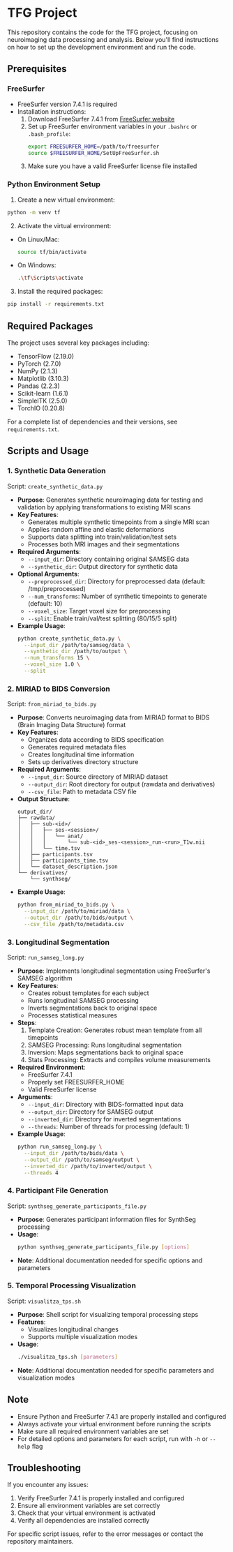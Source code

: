 # TFG Project

This repository contains the code for the TFG project, focusing on neuroimaging data processing and analysis. Below you'll find instructions on how to set up the development environment and run the code.

## Prerequisites

### FreeSurfer
- FreeSurfer version 7.4.1 is required
- Installation instructions:
  1. Download FreeSurfer 7.4.1 from [FreeSurfer website](https://surfer.nmr.mgh.harvard.edu/fswiki/DownloadAndInstall)
  2. Set up FreeSurfer environment variables in your `.bashrc` or `.bash_profile`:
     ```bash
     export FREESURFER_HOME=/path/to/freesurfer
     source $FREESURFER_HOME/SetUpFreeSurfer.sh
     ```
  3. Make sure you have a valid FreeSurfer license file installed

### Python Environment Setup

1. Create a new virtual environment:
```bash
python -m venv tf
```

2. Activate the virtual environment:
- On Linux/Mac:
  ```bash
  source tf/bin/activate
  ```
- On Windows:
  ```bash
  .\tf\Scripts\activate
  ```

3. Install the required packages:
```bash
pip install -r requirements.txt
```

## Required Packages

The project uses several key packages including:
- TensorFlow (2.19.0)
- PyTorch (2.7.0)
- NumPy (2.1.3)
- Matplotlib (3.10.3)
- Pandas (2.2.3)
- Scikit-learn (1.6.1)
- SimpleITK (2.5.0)
- TorchIO (0.20.8)

For a complete list of dependencies and their versions, see `requirements.txt`.

## Scripts and Usage

### 1. Synthetic Data Generation
Script: `create_synthetic_data.py`
- **Purpose**: Generates synthetic neuroimaging data for testing and validation by applying transformations to existing MRI scans
- **Key Features**:
  - Generates multiple synthetic timepoints from a single MRI scan
  - Applies random affine and elastic deformations
  - Supports data splitting into train/validation/test sets
  - Processes both MRI images and their segmentations
- **Required Arguments**:
  - `--input_dir`: Directory containing original SAMSEG data
  - `--synthetic_dir`: Output directory for synthetic data
- **Optional Arguments**:
  - `--preprocessed_dir`: Directory for preprocessed data (default: /tmp/preprocessed)
  - `--num_transforms`: Number of synthetic timepoints to generate (default: 10)
  - `--voxel_size`: Target voxel size for preprocessing
  - `--split`: Enable train/val/test splitting (80/15/5 split)
- **Example Usage**:
  ```bash
  python create_synthetic_data.py \
    --input_dir /path/to/samseg/data \
    --synthetic_dir /path/to/output \
    --num_transforms 15 \
    --voxel_size 1.0 \
    --split
  ```

### 2. MIRIAD to BIDS Conversion
Script: `from_miriad_to_bids.py`
- **Purpose**: Converts neuroimaging data from MIRIAD format to BIDS (Brain Imaging Data Structure) format
- **Key Features**:
  - Organizes data according to BIDS specification
  - Generates required metadata files
  - Creates longitudinal time information
  - Sets up derivatives directory structure
- **Required Arguments**:
  - `--input_dir`: Source directory of MIRIAD dataset
  - `--output_dir`: Root directory for output (rawdata and derivatives)
  - `--csv_file`: Path to metadata CSV file
- **Output Structure**:
  ```
  output_dir/
  ├── rawdata/
  │   ├── sub-<id>/
  │   │   ├── ses-<session>/
  │   │   │   └── anat/
  │   │   │       └── sub-<id>_ses-<session>_run-<run>_T1w.nii
  │   │   └── time.tsv
  │   ├── participants.tsv
  │   ├── participants_time.tsv
  │   └── dataset_description.json
  └── derivatives/
      └── synthseg/
  ```
- **Example Usage**:
  ```bash
  python from_miriad_to_bids.py \
    --input_dir /path/to/miriad/data \
    --output_dir /path/to/bids/output \
    --csv_file /path/to/metadata.csv
  ```

### 3. Longitudinal Segmentation
Script: `run_samseg_long.py`
- **Purpose**: Implements longitudinal segmentation using FreeSurfer's SAMSEG algorithm
- **Key Features**:
  - Creates robust templates for each subject
  - Runs longitudinal SAMSEG processing
  - Inverts segmentations back to original space
  - Processes statistical measures
- **Steps**:
  1. Template Creation: Generates robust mean template from all timepoints
  2. SAMSEG Processing: Runs longitudinal segmentation
  3. Inversion: Maps segmentations back to original space
  4. Stats Processing: Extracts and compiles volume measurements
- **Required Environment**:
  - FreeSurfer 7.4.1
  - Properly set FREESURFER_HOME
  - Valid FreeSurfer license
- **Arguments**:
  - `--input_dir`: Directory with BIDS-formatted input data
  - `--output_dir`: Directory for SAMSEG output
  - `--inverted_dir`: Directory for inverted segmentations
  - `--threads`: Number of threads for processing (default: 1)
- **Example Usage**:
  ```bash
  python run_samseg_long.py \
    --input_dir /path/to/bids/data \
    --output_dir /path/to/samseg/output \
    --inverted_dir /path/to/inverted/output \
    --threads 4
  ```

### 4. Participant File Generation
Script: `synthseg_generate_participants_file.py`
- **Purpose**: Generates participant information files for SynthSeg processing
- **Usage**:
  ```bash
  python synthseg_generate_participants_file.py [options]
  ```
- **Note**: Additional documentation needed for specific options and parameters

### 5. Temporal Processing Visualization
Script: `visualitza_tps.sh`
- **Purpose**: Shell script for visualizing temporal processing steps
- **Features**:
  - Visualizes longitudinal changes
  - Supports multiple visualization modes
- **Usage**:
  ```bash
  ./visualitza_tps.sh [parameters]
  ```
- **Note**: Additional documentation needed for specific parameters and visualization modes

## Note

- Ensure Python and FreeSurfer 7.4.1 are properly installed and configured
- Always activate your virtual environment before running the scripts
- Make sure all required environment variables are set
- For detailed options and parameters for each script, run with `-h` or `--help` flag

## Troubleshooting

If you encounter any issues:
1. Verify FreeSurfer 7.4.1 is properly installed and configured
2. Ensure all environment variables are set correctly
3. Check that your virtual environment is activated
4. Verify all dependencies are installed correctly

For specific script issues, refer to the error messages or contact the repository maintainers.